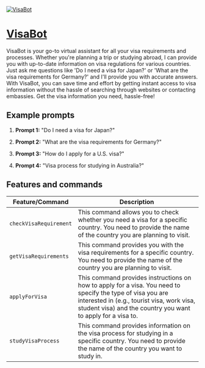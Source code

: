 [![VisaBot](https://files.oaiusercontent.com/file-iluoASWdrYNDcwbD8MXWUsCY?se=2123-10-16T22%3A38%3A19Z&sp=r&sv=2021-08-06&sr=b&rscc=max-age%3D31536000%2C%20immutable&rscd=attachment%3B%20filename%3D20a49740-eb8e-4f11-ab48-9e0dc4721047.png&sig=AquXcImS5jSBxFvTJYRS6sOsRyfzHm1n2VyTyACmNmM%3D)](https://chat.openai.com/g/g-I9cwVUlV0-visabot)

# [VisaBot](https://chat.openai.com/g/g-I9cwVUlV0-visabot)

VisaBot is your go-to virtual assistant for all your visa requirements and processes. Whether you're planning a trip or studying abroad, I can provide you with up-to-date information on visa regulations for various countries. Just ask me questions like 'Do I need a visa for Japan?' or 'What are the visa requirements for Germany?' and I'll provide you with accurate answers. With VisaBot, you can save time and effort by getting instant access to visa information without the hassle of searching through websites or contacting embassies. Get the visa information you need, hassle-free!

## Example prompts

1. **Prompt 1:** "Do I need a visa for Japan?"

2. **Prompt 2:** "What are the visa requirements for Germany?"

3. **Prompt 3:** "How do I apply for a U.S. visa?"

4. **Prompt 4:** "Visa process for studying in Australia?"

## Features and commands

| Feature/Command | Description |
| --- | --- |
| `checkVisaRequirement` | This command allows you to check whether you need a visa for a specific country. You need to provide the name of the country you are planning to visit. |
| `getVisaRequirements` | This command provides you with the visa requirements for a specific country. You need to provide the name of the country you are planning to visit. |
| `applyForVisa` | This command provides instructions on how to apply for a visa. You need to specify the type of visa you are interested in (e.g., tourist visa, work visa, student visa) and the country you want to apply for a visa to. |
| `studyVisaProcess` | This command provides information on the visa process for studying in a specific country. You need to provide the name of the country you want to study in. |